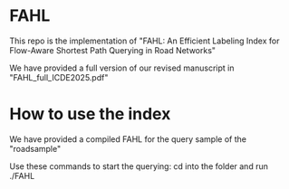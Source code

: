 # FAHL

This repo is the implementation of "FAHL: An Efficient Labeling Index for Flow-Aware Shortest Path Querying in Road Networks"

We have provided a full version of our revised manuscript in "FAHL_full_ICDE2025.pdf"

# How to use the index

We have provided a compiled FAHL for the query sample of the "roadsample"

Use these commands to start the querying:
cd into the folder and run 
./FAHL
